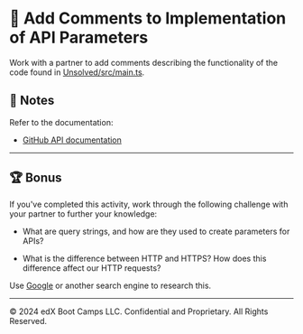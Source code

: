 # 📐 Add Comments to Implementation of API Parameters

Work with a partner to add comments describing the functionality of the code found in [Unsolved/src/main.ts](./Unsolved/src/main.ts).

## 📝 Notes

Refer to the documentation:

* [GitHub API documentation](https://docs.github.com/en/rest/overview/resources-in-the-rest-api)

---

## 🏆 Bonus

If you've completed this activity, work through the following challenge with your partner to further your knowledge:

* What are query strings, and how are they used to create parameters for APIs?

* What is the difference between HTTP and HTTPS? How does this difference affect our HTTP requests?

Use [Google](https://www.google.com) or another search engine to research this.

---
© 2024 edX Boot Camps LLC. Confidential and Proprietary. All Rights Reserved.
